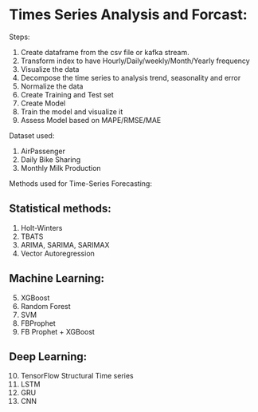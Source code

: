# Times Series Analysis and Forcast:

Steps:
1) Create dataframe from the csv file or kafka stream.
2) Transform index to have Hourly/Daily/weekly/Month/Yearly frequency
3) Visualize the data
4) Decompose the time series to analysis trend, seasonality and error
5) Normalize the data 
6) Create Training and Test set
7) Create Model
8) Train the model and visualize it
9) Assess Model based on MAPE/RMSE/MAE

Dataset used:
1) AirPassenger
2) Daily Bike Sharing 
3) Monthly Milk Production

Methods used for Time-Series Forecasting:

Statistical methods:
--------------------
1) Holt-Winters
2) TBATS
3) ARIMA, SARIMA, SARIMAX
4) Vector Autoregression

Machine Learning:
-----------------
5) XGBoost
6) Random Forest
7) SVM
8) FBProphet
9) FB Prophet + XGBoost

Deep Learning:
--------------
10) TensorFlow Structural Time series
11) LSTM
12) GRU
13) CNN

